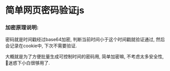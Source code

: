 # 简单网页密码验证js

### 加密原理说明:

密码就是时间戳经过base64加密, 判断当前时间小于这个时间戳就验证通过, 然后会记录在cookie中, 下次不需要验证.

大概就是为了方便批量生成可控制时间的密码用, 简单加密嘛, 不考虑太多安全性, 迷惑下小白很够用了.